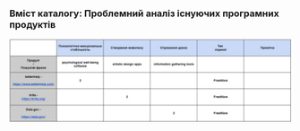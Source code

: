 ### Вміст каталогу: Проблемний аналіз існуючих програмних продуктів
![SoftwaresTable](https://raw.githubusercontent.com/oleksandrblazhko/ai-212-omelchuk/ai-212-omelchuk_with_laboratory_work_1/1-SoftwareRequirements/1.2-BusinessRequirementsForSoftware/1.2.2-ProblemAnalysisOfExistingSoftwares/SoftwareTable.jpg)
